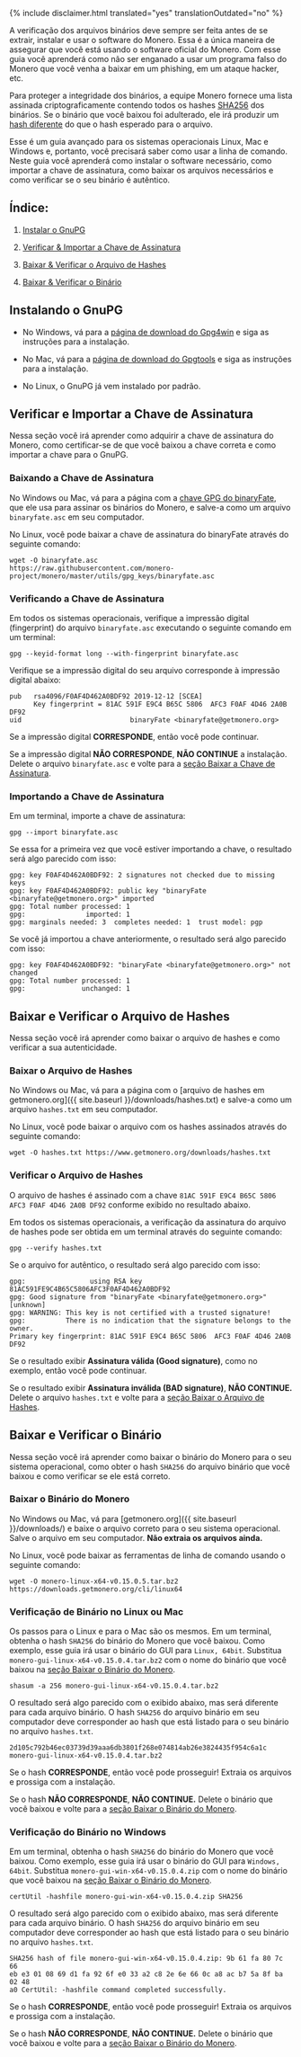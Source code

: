 {% include disclaimer.html translated="yes" translationOutdated="no" %}

A verificação dos arquivos binários deve sempre ser feita antes de se
extrair, instalar e usar o software do Monero. Essa é a única maneira de
assegurar que você está usando o software oficial do Monero. Com esse guia
você aprenderá como não ser enganado a usar um programa falso do Monero que
você venha a baixar em um phishing, em um ataque hacker, etc.

Para proteger a integridade dos binários, a equipe Monero fornece uma lista
assinada criptograficamente contendo todos os hashes
[SHA256](https://pt.wikipedia.org/wiki/SHA-2) dos binários. Se o binário que
você baixou foi adulterado, ele irá produzir um [hash
diferente](https://pt.wikipedia.org/wiki/File_hashing) do que o hash
esperado para o arquivo.

Esse é um guia avançado para os sistemas operacionais Linux, Mac e Windows
e, portanto, você precisará saber como usar a linha de comando. Neste guia
você aprenderá como instalar o software necessário, como importar a chave de
assinatura, como baixar os arquivos necessários e como verificar se o seu
binário é autêntico.

## Índice:

1. [Instalar o GnuPG](#instalando-o-gnupg)

2. [Verificar & Importar a Chave de
   Assinatura](#verificar-e-importar-a-chave-de-assinatura)

3. [Baixar & Verificar o Arquivo de
   Hashes](#baixar-e-verificar-o-arquivo-de-hashes)

4. [Baixar & Verificar o Binário](#baixar-e-verificar-o-binário)

## Instalando o GnuPG

+ No Windows, vá para a [página de download do
Gpg4win](https://gpg4win.org/download.html) e siga as instruções para a
instalação.

+ No Mac, vá para a [página de download do Gpgtools](https://gpgtools.org/)
e siga as instruções para a instalação.

+ No Linux, o GnuPG já vem instalado por padrão.

## Verificar e Importar a Chave de Assinatura

Nessa seção você irá aprender como adquirir a chave de assinatura do Monero,
como certificar-se de que você baixou a chave correta e como importar a
chave para o GnuPG.

### Baixando a Chave de Assinatura

No Windows ou Mac, vá para a página com a [chave GPG do
binaryFate](https://raw.githubusercontent.com/monero-project/monero/master/utils/gpg_keys/binaryfate.asc),
que ele usa para assinar os binários do Monero, e salve-a como um arquivo
`binaryfate.asc` em seu computador.

No Linux, você pode baixar a chave de assinatura do binaryFate através do
seguinte comando:

```
wget -O binaryfate.asc
https://raw.githubusercontent.com/monero-project/monero/master/utils/gpg_keys/binaryfate.asc
```

### Verificando a Chave de Assinatura

Em todos os sistemas operacionais, verifique a impressão digital
(fingerprint) do arquivo `binaryfate.asc` executando o seguinte comando em
um terminal:

``` gpg --keyid-format long --with-fingerprint binaryfate.asc ```


Verifique se a impressão digital do seu arquivo corresponde à impressão
digital abaixo:

```
pub   rsa4096/F0AF4D462A0BDF92 2019-12-12 [SCEA]
      Key fingerprint = 81AC 591F E9C4 B65C 5806  AFC3 F0AF 4D46 2A0B DF92
uid                           binaryFate <binaryfate@getmonero.org>
```

Se a impressão digital **CORRESPONDE**, então você pode continuar.

Se a impressão digital **NÃO CORRESPONDE**, **NÃO CONTINUE** a
instalação. Delete o arquivo `binaryfate.asc` e volte para a [seção Baixar a
Chave de Assinatura](#baixando-a-chave-de-assinatura).

### Importando a Chave de Assinatura

Em um terminal, importe a chave de assinatura:

``` gpg --import binaryfate.asc ```

Se essa for a primeira vez que você estiver importando a chave, o resultado
será algo parecido com isso:

```
gpg: key F0AF4D462A0BDF92: 2 signatures not checked due to missing keys
gpg: key F0AF4D462A0BDF92: public key "binaryFate <binaryfate@getmonero.org>" imported
gpg: Total number processed: 1
gpg:               imported: 1
gpg: marginals needed: 3  completes needed: 1  trust model: pgp
```

Se você já importou a chave anteriormente, o resultado será algo parecido
com isso:

```
gpg: key F0AF4D462A0BDF92: "binaryFate <binaryfate@getmonero.org>" not changed
gpg: Total number processed: 1
gpg:              unchanged: 1
```

## Baixar e Verificar o Arquivo de Hashes

Nessa seção você irá aprender como baixar o arquivo de hashes e como
verificar a sua autenticidade.

### Baixar o Arquivo de Hashes

No Windows ou Mac, vá para a página com o [arquivo de hashes em
getmonero.org]({{ site.baseurl }}/downloads/hashes.txt) e salve-a como um
arquivo `hashes.txt` em seu computador.

No Linux, você pode baixar o arquivo com os hashes assinados através do
seguinte comando:

``` wget -O hashes.txt https://www.getmonero.org/downloads/hashes.txt ```

### Verificar o Arquivo de Hashes

O arquivo de hashes é assinado com a chave `81AC 591F E9C4 B65C 5806 AFC3
F0AF 4D46 2A0B DF92` conforme exibido no resultado abaixo.

Em todos os sistemas operacionais, a verificação da assinatura do arquivo de
hashes pode ser obtida em um terminal através do seguinte comando:

``` gpg --verify hashes.txt ```

Se o arquivo for autêntico, o resultado será algo parecido com isso:

```
gpg:                using RSA key 81AC591FE9C4B65C5806AFC3F0AF4D462A0BDF92
gpg: Good signature from "binaryFate <binaryfate@getmonero.org>" [unknown]
gpg: WARNING: This key is not certified with a trusted signature!
gpg:          There is no indication that the signature belongs to the owner.
Primary key fingerprint: 81AC 591F E9C4 B65C 5806  AFC3 F0AF 4D46 2A0B DF92
```

Se o resultado exibir **Assinatura válida (Good signature)**, como no
exemplo, então você pode continuar.

Se o resultado exibir **Assinatura inválida (BAD signature)**, **NÃO
CONTINUE.** Delete o arquivo `hashes.txt` e volte para a [seção Baixar o
Arquivo de Hashes](#baixar-o-arquivo-de-hashes).

## Baixar e Verificar o Binário

Nessa seção você irá aprender como baixar o binário do Monero para o seu
sistema operacional, como obter o hash `SHA256` do arquivo binário que você
baixou e como verificar se ele está correto.

### Baixar o Binário do Monero

No Windows ou Mac, vá para [getmonero.org]({{ site.baseurl }}/downloads/) e
baixe o arquivo correto para o seu sistema operacional. Salve o arquivo em
seu computador. **Não extraia os arquivos ainda.**

No Linux, você pode baixar as ferramentas de linha de comando usando o
seguinte comando:

```
wget -O monero-linux-x64-v0.15.0.5.tar.bz2 https://downloads.getmonero.org/cli/linux64
```

### Verificação de Binário no Linux ou Mac

Os passos para o Linux e para o Mac são os mesmos. Em um terminal, obtenha o
hash `SHA256` do binário do Monero que você baixou. Como exemplo, esse guia
irá usar o binário do GUI para `Linux, 64bit`. Substitua
`monero-gui-linux-x64-v0.15.0.4.tar.bz2` com o nome do binário que você
baixou na [seção Baixar o Binário do Monero](#baixar-o-binário-do-monero).

```
shasum -a 256 monero-gui-linux-x64-v0.15.0.4.tar.bz2
```

O resultado será algo parecido com o exibido abaixo, mas será diferente para
cada arquivo binário. O hash `SHA256` do arquivo binário em seu computador
deve corresponder ao hash que está listado para o seu binário no arquivo
`hashes.txt`.

```
2d105c792b46ec03739d39aaa6db3801f268e074814ab26e3824435f954c6a1c 
monero-gui-linux-x64-v0.15.0.4.tar.bz2
```

Se o hash **CORRESPONDE**, então você pode prosseguir! Extraia os arquivos e
prossiga com a instalação.

Se o hash **NÃO CORRESPONDE**, **NÃO CONTINUE.** Delete o binário que você
baixou e volte para a [seção Baixar o Binário do
Monero](#baixar-o-binário-do-monero).

### Verificação do Binário no Windows

Em um terminal, obtenha o hash `SHA256` do binário do Monero que você
baixou. Como exemplo, esse guia irá usar o binário do GUI para `Windows,
64bit`. Substitua `monero-gui-win-x64-v0.15.0.4.zip` com o nome do binário
que você baixou na [seção Baixar o Binário do
Monero](#baixar-o-binário-do-monero).

``` certUtil -hashfile monero-gui-win-x64-v0.15.0.4.zip SHA256 ```

O resultado será algo parecido com o exibido abaixo, mas será diferente para
cada arquivo binário. O hash `SHA256` do arquivo binário em seu computador
deve corresponder ao hash que está listado para o seu binário no arquivo
`hashes.txt`.

```
SHA256 hash of file monero-gui-win-x64-v0.15.0.4.zip: 9b 61 fa 80 7c 66
eb e3 01 08 69 d1 fa 92 6f e0 33 a2 c8 2e 6e 66 0c a8 ac b7 5a 8f ba 02 48
a0 CertUtil: -hashfile command completed successfully.
```

Se o hash **CORRESPONDE**, então você pode prosseguir! Extraia os arquivos e
prossiga com a instalação.

Se o hash **NÃO CORRESPONDE**, **NÃO CONTINUE.** Delete o binário que você
baixou e volte para a [seção Baixar o Binário do
Monero](#baixar-o-binário-do-monero).
